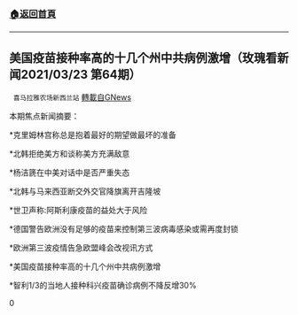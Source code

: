 ###  [:house:返回首頁](https://github.com/ourhimalayas/txt)
---

## 美国疫苗接种率高的十几个州中共病例激增（玫瑰看新闻2021/03/23 第64期）
` 喜马拉雅农场新西兰站` [轉載自GNews](https://gnews.org/zh-hans/1018318/)

本期焦点新闻摘要：

\*克里姆林宫称总是抱着最好的期望做最坏的准备

\*北韩拒绝美方和谈称美方充满敌意

\*杨洁篪在中美对话中是否严重失态

\*北韩与马来西亚断交外交官降旗离开吉隆坡

\*世卫声称:阿斯利康疫苗的益处大于风险

\*德国警告欧洲没有足够的疫苗来控制第三波病毒感染或需再度封锁

\*欧洲第三波疫情告急欧盟峰会改视讯方式

\*美国疫苗接种率高的十几个州中共病例激增

\*智利1/3的当地人接种科兴疫苗确诊病例不降反增30%

0

